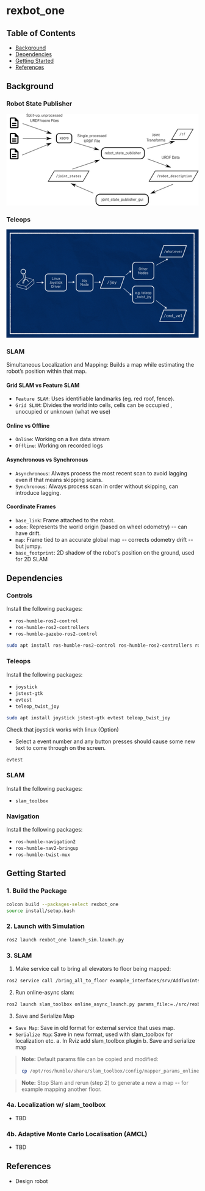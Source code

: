 # rexbot_one

## Table of Contents
- [Background](#background)
- [Dependencies](#dependencies)
- [Getting Started](#getting-started)
- [References](#references)

## Background

### Robot State Publisher
![Robot State Publisher](docs/images/robot_state_publisher.png)

### Teleops
![Teleops](docs/images/teleops.png)

### SLAM

Simultaneous Localization and Mapping: Builds a map while estimating the robot’s position within that map.

#### Grid SLAM vs Feature SLAM
- `Feature SLAM`: Uses identifiable landmarks (eg. red roof, fence).
- `Grid SLAM`: Divides the world into cells, cells can be occupied , unocupied or unknown (what we use)

#### Online vs Offline
- `Online`: Working on a live data stream
- `Offline`: Working on recorded logs

#### Asynchronous vs Synchronous
- `Asynchronous`: Always process the most recent scan to avoid lagging even if that means skipping scans.
- `Synchronous`: Always process scan in order without skipping, can introduce lagging.

#### Coordinate Frames
- `base_link`: Frame attached to the robot.
- `odom`: Represents the world origin (based on wheel odometry) -- can have drift.
- `map`: Frame tied to an accurate global map -- corrects odometry drift -- but jumpy.
- `base_footprint`: 2D shadow of the robot's position on the ground, used for 2D SLAM

## Dependencies

### Controls
Install the following packages:
- `ros-humble-ros2-control`
- `ros-humble-ros2-controllers`
- `ros-humble-gazebo-ros2-control`

```bash
sudo apt install ros-humble-ros2-control ros-humble-ros2-controllers ros-humble-gazebo-ros2-control
```

### Teleops

Install the following packages:
- `joystick`
- `jstest-gtk`
- `evtest`
- `teleop_twist_joy`

```bash
sudo apt install joystick jstest-gtk evtest teleop_twist_joy
```

Check that joystick works with linux (Option)
- Select a event number and any button presses should cause some new text to come through on the screen.
```bash
evtest
```

### SLAM
Install the following packages:
- `slam_toolbox`

### Navigation
Install the following packages:
- `ros-humble-navigation2`
- `ros-humble-nav2-bringup`
- `ros-humble-twist-mux`

## Getting Started

### 1. Build the Package
```bash
colcon build --packages-select rexbot_one
source install/setup.bash
```

### 2. Launch with Simulation
```bash
ros2 launch rexbot_one launch_sim.launch.py
```

### 3. SLAM
1. Make service call to bring all elevators to floor being mapped:
```bash
ros2 service call /bring_all_to_floor example_interfaces/srv/AddTwoInts "{a: <floor>, b: 0}"
```

2. Run online-async slam:
```bash
ros2 launch slam_toolbox online_async_launch.py params_file:=./src/rexbot_one/config/mapper_params_online_async.yaml use_sim_time:=true
```

3. Save and Serialize Map
- `Save Map`: Save in old format for external service that uses map.
- `Serialize Map`: Save in new format, used with slam_toolbox for localization etc.
    a. In Rviz add slam_toolbox plugin
    b. Save and serialize map


> **Note:** Default params file can be copied and modified:
> ```bash
> cp /opt/ros/humble/share/slam_toolbox/config/mapper_params_online_async.yaml src/rexbot_one/config/
> ```

> **Note:** Stop Slam and rerun (step 2) to generate a new a map -- for example mapping another floor.

### 4a. Localization w/ slam_toolbox
- TBD

### 4b. Adaptive Monte Carlo Localisation (AMCL)
- TBD

## References

- Design robot